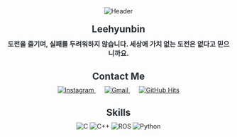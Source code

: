 <div align="center" style="max-width: 800px; margin: auto;">
    <!-- 헤더 이미지 -->
    <img src="https://capsule-render.vercel.app/api?type=waving&color=0:00a7bd,100:009afa&height=180&text=PoroHyun&animation=&fontColor=ffffff&fontSize=60" alt="Header" />
    <!-- 이름 및 소개 -->
    <h2 style="color: #282d33; margin-top: 20px; margin-bottom: 10px;">Leehyunbin</h2>  
    <div style="font-weight: 700; font-size: 15px; text-align: center; color: #282d33; margin-bottom: 30px;">
        도전을 즐기며, 실패를 두려워하지 않습니다. 세상에 가치 없는 도전은 없다고 믿으니까요.
    </div> 
    <!-- 연락처 배지 -->
    <h2 style="color: #282d33; margin-top: 20px; margin-bottom: 10px;">Contact Me</h2> 
    <div style="margin-bottom: 30px;">
        <a href="https://www.instagram.com/hyunbin.0.3" style="margin: 0 10px;">
            <img src="https://img.shields.io/badge/Instagram-E4405F?style=for-the-badge&logo=Instagram&logoColor=white" alt="Instagram" />
        </a>
        <a href="mailto:unit60888@gmail.com" style="margin: 0 10px;">
            <img src="https://img.shields.io/badge/Gmail-EA4335?style=for-the-badge&logo=Gmail&logoColor=white" alt="Gmail" />
        </a>
        <a href="https://hits.seeyoufarm.com" style="margin: 0 10px;">
            <img src="https://hits.seeyoufarm.com/api/count/incr/badge.svg?url=https%3A%2F%2Fgithub.com%2FLeehyunbin0131%2F&count_bg=%23000000&title_bg=%23000000&icon=github.svg&icon_color=%23FFFFFF&title=GitHub&edge_flat=false" alt="GitHub Hits" />
        </a>
    </div> 
    <!-- 스킬 배지 -->
    <h2 style="color: #282d33; margin-top: 20px; margin-bottom: 10px;">Skills</h2> 
    <div style="margin-bottom: 30px;">
        <img src="https://img.shields.io/badge/C-00599C?style=for-the-badge&logo=C&logoColor=white" alt="C" />
        <img src="https://img.shields.io/badge/C%2B%2B-00599C?style=for-the-badge&logo=C%2B%2B&logoColor=white" alt="C++" />
        <img src="https://img.shields.io/badge/ROS-FF6600?style=for-the-badge&logo=ROS&logoColor=white" alt="ROS" />
        <img src="https://img.shields.io/badge/Python-FFD43B?style=for-the-badge&logo=Python&logoColor=3776AB" alt="Python" />
    </div> 
</div>
